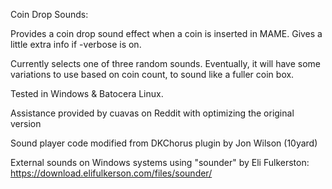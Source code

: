 Coin Drop Sounds:

Provides a coin drop sound effect when a coin is inserted in MAME. Gives a little extra info if -verbose is on.

Currently selects one of three random sounds. Eventually, it will have some variations to use based on coin count, to sound like a fuller coin box.

Tested in Windows & Batocera Linux.

Assistance provided by cuavas on Reddit with optimizing the original version

Sound player code modified from DKChorus plugin by Jon Wilson (10yard)

External sounds on Windows systems using "sounder" by Eli Fulkerston:
https://download.elifulkerson.com/files/sounder/
